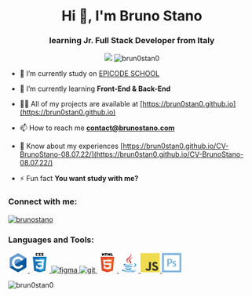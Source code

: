 <h1 align="center">Hi 👋, I'm Bruno Stano</h1>
<h3 align="center">learning Jr. Full Stack Developer from Italy</h3>
<p align="center"> <img src="https://svgshare.com/i/mG0.svg> </p>
<p align="left"> <img src="https://komarev.com/ghpvc/?username=brun0stan0&label=Profile%20views&color=0e75b6&style=flat" alt="brun0stan0" /> </p>

- 🔭 I’m currently study on [EPICODE SCHOOL](http://epicode.com/)

- 🌱 I’m currently learning **Front-End & Back-End**

- 👨‍💻 All of my projects are available at [https://brun0stan0.github.io](https://brun0stan0.github.io)

- 📫 How to reach me **contact@brunostano.com**

- 📄 Know about my experiences [https://brun0stan0.github.io/CV-BrunoStano-08.07.22/](https://brun0stan0.github.io/CV-BrunoStano-08.07.22/)

- ⚡ Fun fact **You want study with me?**

<h3 align="left">Connect with me:</h3>
<p align="left">
<a href="https://linkedin.com/in/brunostano" target="blank"><img align="center" src="https://raw.githubusercontent.com/rahuldkjain/github-profile-readme-generator/master/src/images/icons/Social/linked-in-alt.svg" alt="brunostano" height="30" width="40" /></a>
</p>

<h3 align="left">Languages and Tools:</h3>
<p align="left"> <a href="https://www.cprogramming.com/" target="_blank" rel="noreferrer"> <img src="https://raw.githubusercontent.com/devicons/devicon/master/icons/c/c-original.svg" alt="c" width="40" height="40"/> </a> <a href="https://www.w3schools.com/css/" target="_blank" rel="noreferrer"> <img src="https://raw.githubusercontent.com/devicons/devicon/master/icons/css3/css3-original-wordmark.svg" alt="css3" width="40" height="40"/> </a> <a href="https://www.figma.com/" target="_blank" rel="noreferrer"> <img src="https://www.vectorlogo.zone/logos/figma/figma-icon.svg" alt="figma" width="40" height="40"/> </a> <a href="https://git-scm.com/" target="_blank" rel="noreferrer"> <img src="https://www.vectorlogo.zone/logos/git-scm/git-scm-icon.svg" alt="git" width="40" height="40"/> </a> <a href="https://www.w3.org/html/" target="_blank" rel="noreferrer"> <img src="https://raw.githubusercontent.com/devicons/devicon/master/icons/html5/html5-original-wordmark.svg" alt="html5" width="40" height="40"/> </a> <a href="https://www.java.com" target="_blank" rel="noreferrer"> <img src="https://raw.githubusercontent.com/devicons/devicon/master/icons/java/java-original.svg" alt="java" width="40" height="40"/> </a> <a href="https://developer.mozilla.org/en-US/docs/Web/JavaScript" target="_blank" rel="noreferrer"> <img src="https://raw.githubusercontent.com/devicons/devicon/master/icons/javascript/javascript-original.svg" alt="javascript" width="40" height="40"/> </a> <a href="https://www.photoshop.com/en" target="_blank" rel="noreferrer"> <img src="https://raw.githubusercontent.com/devicons/devicon/master/icons/photoshop/photoshop-line.svg" alt="photoshop" width="40" height="40"/> </a> </p>

<p><img align="left" src="https://github-readme-stats.vercel.app/api/top-langs?username=brun0stan0&show_icons=true&locale=en&layout=compact" alt="brun0stan0" /></p>

